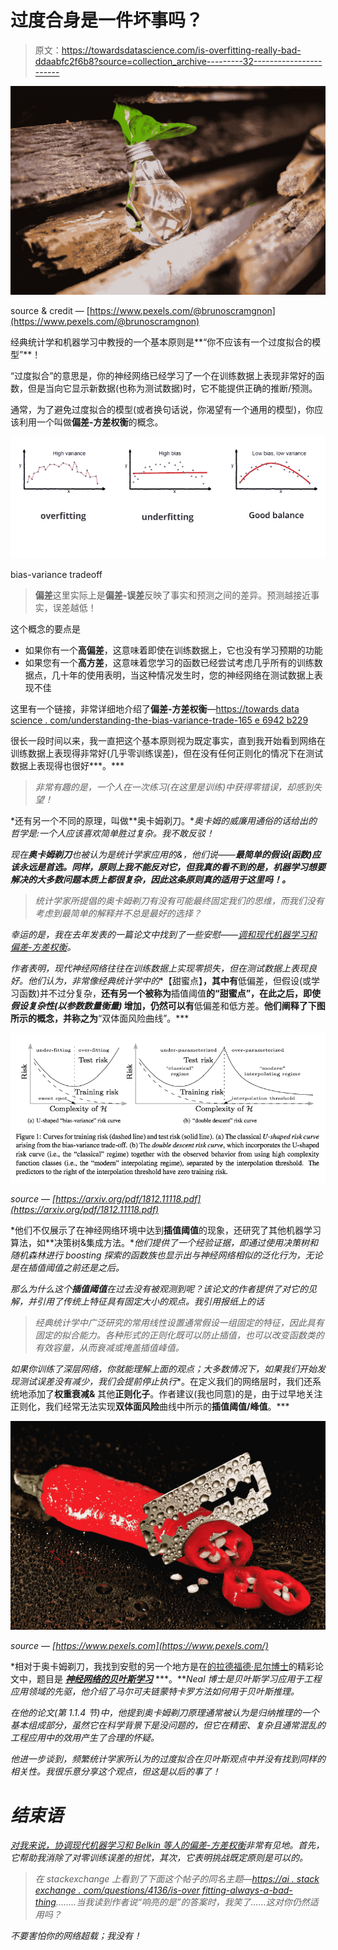 # 过度合身是一件坏事吗？

> 原文：<https://towardsdatascience.com/is-overfitting-really-bad-ddaabfc2f6b8?source=collection_archive---------32----------------------->

![](img/c3175e7b34c62f4dd8c431c81ee8635f.png)

source & credit — [https://www.pexels.com/@brunoscramgnon](https://www.pexels.com/@brunoscramgnon)

经典统计学和机器学习中教授的一个基本原则是**“你不应该有一个过度拟合的模型”**！

“过度拟合”的意思是，你的神经网络已经学习了一个在训练数据上表现非常好的函数，但是当向它显示新数据(也称为测试数据)时，它不能提供正确的推断/预测。

通常，为了避免过度拟合的模型(或者换句话说，你渴望有一个通用的模型)，你应该利用一个叫做**偏差-方差权衡**的概念。

![](img/f68b2979a445dee91221c49ee81b6db6.png)

bias-variance tradeoff

> **偏差**这里实际上是**偏差-误差**反映了事实和预测之间的差异。预测越接近事实，误差越低！

这个概念的要点是

*   如果你有一个**高偏差**，这意味着即使在训练数据上，它也没有学习预期的功能
*   如果您有一个**高方差**，这意味着您学习的函数已经尝试考虑几乎所有的训练数据点，几十年的使用表明，当这种情况发生时，您的神经网络在测试数据上表现不佳

这里有一个链接，非常详细地介绍了**偏差-方差权衡**—[https://towards data science . com/understanding-the-bias-variance-trade-165 e 6942 b229](/understanding-the-bias-variance-tradeoff-165e6942b229)

很长一段时间以来，我一直把这个基本原则视为既定事实，直到我开始看到网络在训练数据上表现得非常好(几乎零训练误差)，但在没有任何正则化的情况下在测试数据上表现得也很好***。***

> *非常有趣的是，一个人在一次练习(在这里是训练)中获得零错误，却感到失望！*

*还有另一个不同的原理，叫做**奥卡姆剃刀。**奥卡姆的威廉用通俗的话给出的哲学是:一个人应该喜欢简单胜过复杂。我不敢反驳！*

*现在**奥卡姆剃刀**也被认为是统计学家应用的&，他们说——**最简单的假设(函数)应该永远是首选。同样，原则上我不能反对它，但我真的看不到的是，机器学习想要解决的大多数问题本质上都很复杂，因此这条原则真的适用于这里吗！。***

> *统计学家所提倡的奥卡姆剃刀有没有可能最终固定我们的思维，而我们没有考虑到最简单的解释并不总是最好的选择？*

*幸运的是，我在去年发表的一篇论文中找到了一些安慰——[调和现代机器学习和偏差-方差权衡](https://arxiv.org/abs/1812.11118)。*

*作者表明，现代神经网络往往在训练数据上实现零损失，但在测试数据上表现良好。他们认为，非常像经典统计学中的**【甜蜜点】**，其中有**低偏差，但假设(或学习函数)并不过分复杂，**还有另一个被称为**插值阈值**的“甜蜜点”，在此之后，即使 ***假设复杂性(以参数数量衡量)*** 增加，仍然可以有**低偏差和低方差。**他们阐释了下图所示的概念，并称之为**“双体面风险曲线”。***

*![](img/c2cb27690a0808db704a01609f634b56.png)*

*source — [https://arxiv.org/pdf/1812.11118.pdf](https://arxiv.org/pdf/1812.11118.pdf)*

*他们不仅展示了在神经网络环境中达到**插值阈值**的现象，还研究了其他机器学习算法，如**决策树&集成方法。**他们提供了一个经验证据，即通过使用决策树和随机森林进行 boosting 探索的函数族也显示出与神经网络相似的泛化行为，无论是在插值阈值之前还是之后。*

*那么为什么这个**插值阈值**在过去没有被观测到呢？该论文的作者提供了对它的见解，并引用了传统上特征具有固定大小的观点。我引用报纸上的话*

> *经典统计学中广泛研究的常用线性设置通常假设一组固定的特征，因此具有固定的拟合能力。各种形式的正则化既可以防止插值，也可以改变函数类的有效容量，从而衰减或掩盖插值峰值。*

*如果你训练了深层网络，你就能理解上面的观点；大多数情况下，如果我们开始发现测试误差没有减少，我们会提前停止执行**。在定义我们的网络层时，我们还系统地添加了**权重衰减&** 其他**正则化子**。作者建议(我也同意)的是，由于过早地关注正则化，我们经常无法实现**双体面风险**曲线中所示的**插值阈值/峰值**。***

*![](img/7b672e28baecfa5f53d7e8efae9e3f72.png)*

*source — [https://www.pexels.com](https://www.pexels.com/)*

*相对于奥卡姆剃刀，我找到安慰的另一个地方是在[的拉德福德·尼尔博士](https://www.cs.toronto.edu/~radford/homepage.html)的精彩论文中，题目是 [***神经网络的贝叶斯学习***](https://www.cs.toronto.edu/~radford/ftp/thesis.pdf) ***。***Neal 博士是贝叶斯学习应用于工程应用领域的先驱，他介绍了马尔可夫链蒙特卡罗方法如何用于贝叶斯推理。*

*在他的论文(第 1.1.4 节)中，他提到奥卡姆剃刀原理通常被认为是归纳推理的一个基本组成部分，虽然它在科学背景下是没问题的，但它在精密、复杂且通常混乱的工程应用中的效用产生了合理的怀疑。*

*他进一步谈到，频繁统计学家所认为的过度拟合在贝叶斯观点中并没有找到同样的相关性。我很乐意分享这个观点，但这是以后的事了！*

# ***结束语***

*[对我来说，协调现代机器学习和 Belkin 等人的偏差-方差权衡](https://arxiv.org/pdf/1812.11118.pdf)非常有见地。首先，它帮助我消除了对零训练误差的担忧，其次，它表明挑战既定原则是可以的。*

> *在 stackexchange 上看到了下面这个帖子的同名主题—[https://ai . stack exchange . com/questions/4136/is-over fitting-always-a-bad-thing](https://ai.stackexchange.com/questions/4136/is-overfitting-always-a-bad-thing)……..当我读到作者说“响亮的是”的答案时，我笑了……这对你仍然适用吗？*

*不要害怕你的网络超载；我没有！*
